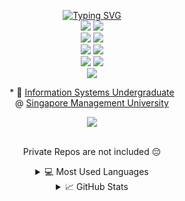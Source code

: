 <p align="center"> 
  <a href="https://github.com/Terristwj"">
      <img src="https://readme-typing-svg.demolab.com/?font=Fira+Code&duration=1500&pause=1000&center=true&vCenter=true&multiline=true&width=435&height=100&lines=Terris+Tan+Wei+Jun;IS+Undergrad+%40+SMU;Software+Engineer+%7C+Web+Developer" alt="Typing SVG" />
  </a>
  
  <br/>

  <!-- https://javascript.plainenglish.io/how-to-make-custom-language-badges-for-your-profile-using-shields-io-d2aeaf016b6b -->
  <a href="https://www.linkedin.com/in/terristan/">
     <img src="https://img.shields.io/badge/-Linkedin-blue?style=flat-square&logo=linkedin" /></a>
     
  <a href="https://steamcommunity.com/id/PotatoTheyAreThatEpic">
      <img src="https://img.shields.io/badge/-Steam-black?style=flat-square&logo=steam" /></a>
  <br />

  <!------------------->
  <!-- Projects START-->
  <!------------------->
  
  <!-- Docs: https://shields.io/ -->
  <!-- Logos: https://simpleicons.org/ -->

  <!-- Synthia: AI Web Companion -->
  <a href="https://synthia-gen-ai-website.vercel.app/">
      <img src="https://img.shields.io/badge/-.Hack_HEAP_2023_Hackathon-black?style=flat-square&logo=react" /></a>
  <!-- Vicky: Your Colourblind Assistant -->
  <a href="https://vicky-nine.vercel.app/">
      <img src="https://img.shields.io/badge/-Ellipsis_Tech_Series_2023_Hackathon-black?style=flat-square&logo=react" /></a>
  <br /> 
  
  <!-- Matchsticks EduTrekker: AI eLearn for kids -->
  <a href="https://ignite-matchsticks-pam.web.app/">
      <img src="https://img.shields.io/badge/-Google_Ignite_2023_Hackathon-black?style=flat-square&logo=flutter&logoColor=47C5FB" /></a>
  <!-- UrbanAIze: AI Urban Planning Solution -->
  <a href="https://www.figma.com/proto/TB0akMAxSXhEtRkl2nNy7k/We-prototype-here?type=design&node-id=162-4917&t=HC5zF66k2mWhaOUn-1&scaling=scale-down-width&page-id=13%3A9787&starting-point-node-id=162%3A4917&mode=design">
      <img src="https://img.shields.io/badge/-(NUS_NES)_CatalystxAI_2023_Hackathon-black?style=flat-square&logo=figma" /></a>
  <br /> 
  
  <!-- WeSports: Connecting Youths through Sports -->
  <a href="https://www.figma.com/proto/vhDiwasq01SLSg4xZxwdRK/Our-Design-goes-here?type=design&node-id=333-16744&t=TTEV9PvHAR4gZJNN-1&scaling=scale-down&page-id=27%3A1014&starting-point-node-id=333%3A16744&mode=design">
      <img src="https://img.shields.io/badge/-(IDP_Project_2023)_WeSports-black?style=flat-square&logo=figma" /></a>
  <!-- WAD2 Project: Revnte-->
  <a href="https://smu-wad2.web.app/">
      <img src="https://img.shields.io/badge/-(WAD2_Project_2023)_Revente-black?style=flat-square&logo=vuedotjs" /></a>
  <br /> 
  
  <!------------------>
  <!-- Projects END -->
  <!------------------>

  <!-- Visitor Count-->
  <a href="https://github.com/Terristwj">
      <img src="https://github-stats-alpha.vercel.app/api?username=Terristwj&cc=22272e&tc=37BCF6&ic=fff&bc=0000" /></a>
</p>

<p align="center">
  * 📖 <a href="https://scis.smu.edu.sg/bsc-information-systems">Information Systems Undergraduate</a>
  <br />
  @ <a href="https://www.smu.edu.sg/">Singapore Management University</a>
</p>

<div align="center" >
  <img src="https://komarev.com/ghpvc/?username=Terristwj&label=Profile%20Views&color=000000&style=for-the-badge" />
</div>

<br />

<!--https://github.com/anuraghazra/github-readme-stats/#language-card-exclusive-options-->
<div align="center">
  <p>Private Repos are not included 😔</p>
  <details>
    <summary>💻 Most Used Languages</summary>
    <div>
      <a href="https://github.com/Terristwj">
        <img height=300 align="center" src="https://github-readme-stats.vercel.app/api/top-langs/?username=Terristwj&theme=react&langs_count=100&hide_progress=true" />
        <br />
        <img height=400 align="center" src="https://github-readme-stats.vercel.app/api/top-langs/?username=Terristwj&theme=react&layout=donut-vertical&langs_count=100&custom_title=Languages%20Percentages" />
        <img height=400 align="center" src="https://github-readme-stats.vercel.app/api/top-langs/?username=Terristwj&theme=react&layout=donut-vertical&hide=jupyter%20notebook&langs_count=100&custom_title=Excluding%20Jupyter%20Notebook" />
        <img height=400 align="center" src="https://github-readme-stats.vercel.app/api/top-langs/?username=Terristwj&theme=react&layout=donut-vertical&hide=jupyter%20notebook,html,css,scss&langs_count=100&custom_title=Excluding%20Jupyter,%20HTML,%20CSS" />
      </a
    </div>
    </div>
  </details>
  <details>
    <summary>📈 GitHub Stats</summary>
    <div>
      <a href="https://github.com/Terristwj">
        <img align="center" src="https://github-readme-stats.vercel.app/api?username=Terristwj&card_width=600&theme=react&show_icons=true&hide_border=false&count_private=true&include_all_commits" />
        <br />
        <img align="center" src="https://github-readme-streak-stats.herokuapp.com/?user=Terristwj&card_width=600&theme=react&hide_border=false&count_private=true&include_all_commits" />
      </a>
    </div>
  </details>
</div>
<!-- Ref: https://github.com/drkostas/drkostas/blob/main/README.md -->
